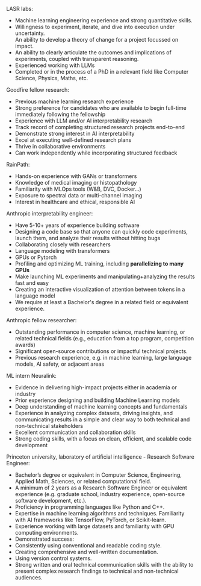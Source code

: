 LASR labs:
  -  Machine learning engineering experience and strong quantitative skills.
  -  Willingness to experiment, iterate, and dive into execution under uncertainty.  
     An ability to develop a theory of change for a project focussed on impact.
  -  An ability to clearly articulate the outcomes and implications of experiments, coupled with transparent reasoning.
  -  Experienced working with LLMs
  -  Completed or in the process of a PhD in a relevant field like Computer Science, Physics, Maths, etc.

Goodfire fellow research:
  -  Previous machine learning research experience
  -  Strong preference for candidates who are available to begin full-time immediately following the fellowship
  -  Experience with LLM and/or AI interpretability research
  -  Track record of completing structured research projects end-to-end
  -  Demonstrate strong interest in AI interpretability
  -  Excel at executing well-defined research plans
  -  Thrive in collaborative environments
  -  Can work independently while incorporating structured feedback

RainPath:
- Hands-on experience with GANs or transformers
- Knowledge of medical imaging or histopathology
- Familiarity with MLOps tools (W&B, DVC, Docker…)
- Exposure to spectral data or multi-channel imaging
- Interest in healthcare and ethical, responsible AI

Anthropic interpretability engineer:
  -  Have 5-10+ years of experience building software
  -  Designing a code base so that anyone can quickly code experiments, launch them, and analyze their results without hitting bugs
  -  Collaborating closely with researchers
  -  Language modeling with transformers
  -  GPUs or Pytorch
  -  Profiling and optimizing ML training, including **parallelizing to many GPUs**
  -  Make launching ML experiments and manipulating+analyzing the results fast and easy
  -  Creating an interactive visualization of attention between tokens in a language model
  -  We require at least a Bachelor's degree in a related field or equivalent experience.

Anthropic fellow researcher:
  -  Outstanding performance in computer science, machine learning, or related technical fields (e.g., education from a top program, competition awards)  
  -  Significant open-source contributions or impactful technical projects.
  -  Previous research experience, e.g. in machine learning, large language models, AI safety, or adjacent areas

ML intern Neuralink:
  -  Evidence in delivering high-impact projects either in academia or industry
  -  Prior experience designing and building Machine Learning models
  -  Deep understanding of machine learning concepts and fundamentals
  -  Experience in analyzing complex datasets, driving insights, and communicating results in a simple and clear way to both technical and non-technical stakeholders
  -  Excellent communication and collaboration skills
  -  Strong coding skills, with a focus on clean, efficient, and scalable code development

Princeton university, laboratory of artificial intelligence - Research Software Engineer:
  - Bachelor’s degree or equivalent in Computer Science, Engineering, Applied Math, Sciences, or related computational field.
  - A minimum of 2 years as a Research Software Engineer or equivalent experience (e.g. graduate school, industry experience, open-source software development, etc.).
  - Proficiency in programming languages like Python and C++.
  - Expertise in machine learning algorithms and techniques. Familiarity with AI frameworks like TensorFlow, PyTorch, or Scikit-learn.
  - Experience working with large datasets and familiarity with GPU computing environments.
  - Demonstrated success:
  - Consistently using conventional and readable coding style.
  - Creating comprehensive and well-written documentation.
  - Using version control systems.
  - Strong written and oral technical communication skills with the ability to present complex research findings to technical and non-technical audiences.

